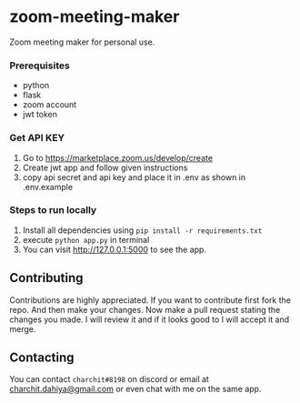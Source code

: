# zoom-meeting-maker
Zoom meeting maker for personal use.

### Prerequisites
- python
- flask
- zoom account 
- jwt token  

### Get API KEY
1. Go to https://marketplace.zoom.us/develop/create
2. Create jwt app and follow given instructions
3. copy api secret and api key and place it in .env as shown in .env.example

### Steps to run locally
1. Install all dependencies using `pip install -r requirements.txt`
2. execute `python app.py` in terminal
3. You can visit http://127.0.0.1:5000 to see the app.

## Contributing
Contributions are highly appreciated. If you want to contribute first fork the repo. And then make your changes. Now make a pull request stating the changes you made. I will review it and if it looks good to I will accept it and merge.

## Contacting
You can contact `charchit#8198` on discord or email at charchit.dahiya@gmail.com or even chat with me on the same app.